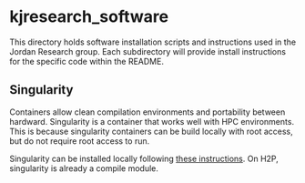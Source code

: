 # kjresearch_software
 This directory holds software installation scripts and instructions used in the Jordan Research group.
 Each subdirectory will provide install instructions for the specific code within the README.


 ## Singularity
 Containers allow clean compilation environments and portability between hardward.
 Singularity is a container that works well with HPC environments.
 This is because singularity containers can be build locally with root access, but do not require root access to run.

Singularity can be installed locally following [these instructions](https://sylabs.io/guides/3.2/user-guide/installation.html). On H2P, singularity is already a compile module.
